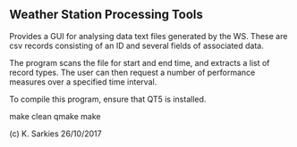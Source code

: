 Weather Station Processing Tools
--------------------------------

Provides a GUI for analysing data text files generated by the WS. These are
csv records consisting of an ID and several fields of associated data.

The program scans the file for start and end time, and extracts a list of
record types. The user can then request a number of performance measures over
a specified time interval.

To compile this program, ensure that QT5 is installed.

make clean
qmake
make

(c) K. Sarkies 26/10/2017

